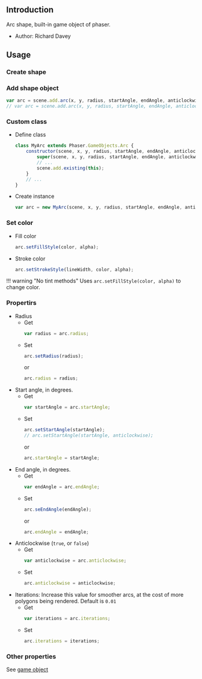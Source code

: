 ## Introduction

Arc shape, built-in game object of phaser.

- Author: Richard Davey

## Usage

### Create shape

### Add shape object

```javascript
var arc = scene.add.arc(x, y, radius, startAngle, endAngle, anticlockwise, fillColor);
// var arc = scene.add.arc(x, y, radius, startAngle, endAngle, anticlockwise, fillColor, fillAlpha);
```

### Custom class

- Define class
    ```javascript
    class MyArc extends Phaser.GameObjects.Arc {
        constructor(scene, x, y, radius, startAngle, endAngle, anticlockwise, fillColor) {
            super(scene, x, y, radius, startAngle, endAngle, anticlockwise, fillColor);
            // ...
            scene.add.existing(this);
        }
        // ...
    }
    ```
- Create instance
    ```javascript
    var arc = new MyArc(scene, x, y, radius, startAngle, endAngle, anticlockwise, fillColor);
    ```

### Set color

- Fill color
    ```javascript
    arc.setFillStyle(color, alpha);
    ```
- Stroke color
    ```javascript
    arc.setStrokeStyle(lineWidth, color, alpha);
    ```

!!! warning "No tint methods"
    Uses `arc.setFillStyle(color, alpha)` to change color.

### Propertirs

- Radius
    - Get
        ```javascript
        var radius = arc.radius;
        ```
    - Set
        ```javascript
        arc.setRadius(radius);
        ```
        or
        ```javascript
        arc.radius = radius;
        ```
- Start angle, in degrees.
    - Get
        ```javascript
        var startAngle = arc.startAngle;
        ```
    - Set
        ```javascript
        arc.setStartAngle(startAngle);
        // arc.setStartAngle(startAngle, anticlockwise);
        ```
        or
        ```javascript
        arc.startAngle = startAngle;
        ```
- End angle, in degrees.
    - Get
        ```javascript
        var endAngle = arc.endAngle;
        ```
    - Set
        ```javascript
        arc.seEndAngle(endAngle);
        ```
        or
        ```javascript
        arc.endAngle = endAngle;
        ```
- Anticlockwise (`true`, or `false`)
    - Get
        ```javascript
        var anticlockwise = arc.anticlockwise;
        ```
    - Set
        ```javascript
        arc.anticlockwise = anticlockwise;
        ```
- Iterations: Increase this value for smoother arcs, at the cost of more polygons being rendered. Default is `0.01`
    - Get
        ```javascript
        var iterations = arc.iterations;
        ```
    - Set
        ```javascript
        arc.iterations = iterations;
        ```

### Other properties

See [game object](gameobject.md)
